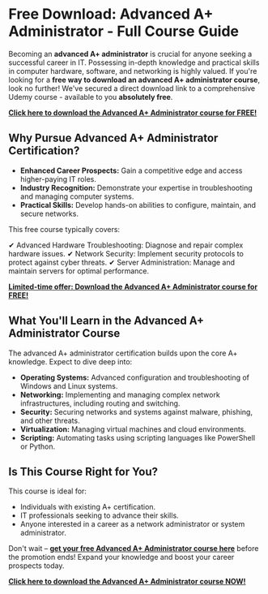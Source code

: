 # Free Download: Advanced A+ Administrator - Full Course Guide

Becoming an **advanced A+ administrator** is crucial for anyone seeking a successful career in IT. Possessing in-depth knowledge and practical skills in computer hardware, software, and networking is highly valued. If you're looking for a **free way to download an advanced A+ administrator course**, look no further! We've secured a direct download link to a comprehensive Udemy course - available to you **absolutely free**.

[**Click here to download the Advanced A+ Administrator course for FREE!**](https://udemywork.com/advanced-a-administrator)

## Why Pursue Advanced A+ Administrator Certification?

*   **Enhanced Career Prospects:** Gain a competitive edge and access higher-paying IT roles.
*   **Industry Recognition:** Demonstrate your expertise in troubleshooting and managing computer systems.
*   **Practical Skills:** Develop hands-on abilities to configure, maintain, and secure networks.

This free course typically covers:

✔ Advanced Hardware Troubleshooting: Diagnose and repair complex hardware issues.
✔ Network Security: Implement security protocols to protect against cyber threats.
✔ Server Administration: Manage and maintain servers for optimal performance.

[**Limited-time offer: Download the Advanced A+ Administrator course for FREE!**](https://udemywork.com/advanced-a-administrator)

## What You'll Learn in the Advanced A+ Administrator Course

The advanced A+ administrator certification builds upon the core A+ knowledge. Expect to dive deep into:

*   **Operating Systems:** Advanced configuration and troubleshooting of Windows and Linux systems.
*   **Networking:** Implementing and managing complex network infrastructures, including routing and switching.
*   **Security:** Securing networks and systems against malware, phishing, and other threats.
*   **Virtualization:** Managing virtual machines and cloud environments.
*   **Scripting:** Automating tasks using scripting languages like PowerShell or Python.

## Is This Course Right for You?

This course is ideal for:

*   Individuals with existing A+ certification.
*   IT professionals seeking to advance their skills.
*   Anyone interested in a career as a network administrator or system administrator.

Don't wait – **[get your free Advanced A+ Administrator course here](https://udemywork.com/advanced-a-administrator)** before the promotion ends! Expand your knowledge and boost your career prospects today.

[**Click here to download the Advanced A+ Administrator course NOW!**](https://udemywork.com/advanced-a-administrator)
